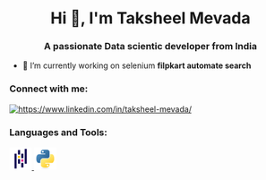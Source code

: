 <h1 align="center">Hi 👋, I'm Taksheel Mevada</h1>
<h3 align="center">A passionate Data scientic developer from India</h3>

- 🔭 I’m currently working on selenium **filpkart automate search**

<h3 align="left">Connect with me:</h3>
<p align="left">
<a href="https://linkedin.com/in/https://www.linkedin.com/in/taksheel-mevada/" target="blank"><img align="center" src="https://raw.githubusercontent.com/rahuldkjain/github-profile-readme-generator/master/src/images/icons/Social/linked-in-alt.svg" alt="https://www.linkedin.com/in/taksheel-mevada/" height="30" width="40" /></a>
</p>

<h3 align="left">Languages and Tools:</h3>
<p align="left"> <a href="https://pandas.pydata.org/" target="_blank" rel="noreferrer"> <img src="https://raw.githubusercontent.com/devicons/devicon/2ae2a900d2f041da66e950e4d48052658d850630/icons/pandas/pandas-original.svg" alt="pandas" width="40" height="40"/> </a> <a href="https://www.python.org" target="_blank" rel="noreferrer"> <img src="https://raw.githubusercontent.com/devicons/devicon/master/icons/python/python-original.svg" alt="python" width="40" height="40"/> </a> </p>
